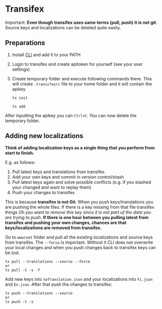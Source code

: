 # Transifex

Important: **Even though transifex uses same terms (pull, push) it is not git**. Source keys and localizations can be deleted quite easily.

## Preparations

1. Install [CLI](https://developers.transifex.com/docs/cli) and add it to your PATH
2. Login to transifex and create apitoken for yourself (see your user settings)
3. Create temporary folder and execute following commands there. This will create `.transifexrc` file to your home folder and it will contain the apikey

    `tx init`

    `tx add`

  After inputting the apikey you can `Ctrl+C`. You can now delete the temporary folder.

## Adding new localizations

**Think of adding localization keys as a single thing that you perform from start to finish.** 

E.g. as follows:

1. Pull latest keys and translations from transifex
2. Add your own keys and commit in version control/stash
3. Pull latest keys again and solve possible conflicts (e.g. if you stashed your changed and want to replay them)
4. Push your changes to transifex

This is because **transifex is not Git**. When you push keys/translations you are pushing the whole files. If there is a key missing from that file transifex things _Oh you want to remove this key since it is not part of the data you are trying to push_. **If there is one hour between you pulling latest from transifex and pushing your own changes, chances are that keys/localizations are removed from transifex.**

Go to `wwwroot` folder and pull all the existing localizations and source keys from transifex. The `--force` is important. Without it CLI does not overwrite your local changes and when you push changes back to transifex keys can be lost.

    tx pull --translations --source --force
    or
    tx pull -t -s -f

Add new keys into `noTranslation.json` and your localizations into `Fi.json` and `En.json`. After that push the changes to transifex:

    tx push --translations --source
    or
    tx push -t -s

